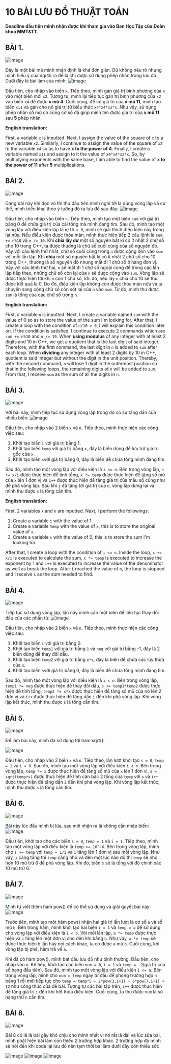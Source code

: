 # 10 BÀI LƯU ĐỒ THUẬT TOÁN
**Deadline đầu tiên mình nhận được khi tham gia vào Ban Học Tập của Đoàn khoa MMT&TT.**
## BÀI 1. 
![image](https://user-images.githubusercontent.com/53972592/139857911-f9d823a5-771c-4de4-8b30-6dff7d8a158d.png)

Đây là một bài mà mình nhận định là khá đơn giản. Dù không nêu rõ nhưng mình hiểu ý của người ra đề là chỉ được sử dụng phép nhân trong lưu đồ. Dưới đây là bài làm của mình:
![image](https://user-images.githubusercontent.com/53972592/139859749-cd0182c0-9ff9-407d-adb9-28360eda9539.png)

Đầu tiên, cho nhập vào biến `x`. Tiếp theo, mình gán giá trị bình phương của `x` vào một biến mới `x2`. Tương tự, mình lại tiếp tục gán trị bình phương của `x2` vào biến `x4` để được **x mũ 4**. Cuối cùng, để có giá trị của **x mũ 11**, mình tạo biến `x11` và gán cho nó giá trị từ biểu thức `x4*x4*x2*x`. Như vậy, sử dụng phép nhân số mũ có cùng cơ số đã giúp mình tìm được giá trị của **x mũ 11** sau **5** phép nhân.

**English translation:**

First, a variable `x` is inputted. Next, I assign the value of the square of `x` to a new variable `x2`. Similarly, I continue to assign the value of the square of `x2` to the variable `x4` so as to have **x to the power of 4**. Finally, I create a variable named `x11` and assign to it the value of `x4*x4*x2*x`. So, by multiplying exponents with the same base, I am able to find the value of **x to the power of 11** after **5** multiplications.

## BÀI 2.
![image](https://user-images.githubusercontent.com/53972592/139879061-c0e5f4e9-38b1-4c75-a32a-89b6e662fbb7.png)

Dạng bài này khi đọc vô thì thứ đầu tiên mình nghĩ tới là dùng vòng lặp và cứ thế, mình triển khai theo ý tưởng đó ra lưu đồ sau đây:
![image](https://user-images.githubusercontent.com/53972592/139971341-0ba8f60d-8c2a-46e7-85e9-bd65ee92159c.png)

Đầu tiên, cho nhập vào biến `n`. Tiếp theo, mình tạo một biến `sum` với giá trị bằng 0 để chứa giá trị của cái tổng mà mình đang tìm. Sau đó, mình tạo một vòng lặp với điều kiện lặp là `n/10 > 0`, mình sẽ giải thích điều kiện này trong lát nữa. Nếu điều kiện được thỏa mãn, mình thực hiện tiếp 2 câu lệnh là `sum += n%10` và `n /= 10`. Khi **chia lấy dư** một số nguyên bất kì có ít nhất 2 chữ số cho 10 trong C++, ta được thương là chữ số cuối cùng của số nguyên đó. Vậy với câu lệnh thứ nhất, chữ số cuối cùng trong `n` được cộng dồn vào `sum` với mỗi lần lặp. Khi **chia** một số nguyên bất kì có ít nhất 2 chữ số cho 10 trong C++, thương là số nguyên đó nhưng mất đi 1 chữ số ở hàng đơn vị. Vậy với câu lệnh thứ hai, `n` sẽ mất đi 1 chữ số ngoài cùng để trong các lần lặp tiếp theo, những chữ số còn lại của `n` sẽ được cộng vào `sum`. Vòng lặp sẽ được thực hiện tới khi `n` còn 1 chữ số, khi đó, nếu lấy `n` chia cho 10 sẽ thu được kết quả là 0. Do đó, điều kiện lặp không còn được thỏa mãn nữa và ta chuyển sang cộng chữ số còn sót lại của `n` vào `sum`. Từ đó, mình thu được `sum` là tổng của các chữ số trong `n`.

**English translation:**

First, a variable `n` is inputted. Next, I create a variable named `sum` with the value of 0 so as to store the value of the sum I'm looking for. After that, I create a loop with the condition of `n/10 > 0`, I will explain this condition later on. If the condition is satisfied, I continue to execute 2 commands which are `sum += n%10` and `n /= 10`. When **using modulus** of any integer with at least 2 digits and 10 in C++, we get a quotient that is the last digit of said integer. Therefore, with the first command, the last digit in `n` is added to `sum` after each loop. When **dividing** any integer with at least 2 digits by 10 in C++, quotient is said integer but without the digit in the unit position. Thereby, with the second command, `n` will lose 1 digit in the outermost position so that in the following loops, the remaining digits of `n` will be added to `sum`. From that, I receive `sum` as the sum of all the digits in `n`.

## BÀI 3.
![image](https://user-images.githubusercontent.com/53972592/139970194-f06aa799-c01a-4e5f-91f3-93c622a9943e.png)

Với bài này, mình tiếp tục sử dụng vòng lặp trong đó có sự tăng dần của nhiều biến:
![image](https://user-images.githubusercontent.com/53972592/139971394-8270092a-0408-480d-b3a6-bec398d4c55c.png)

Đầu tiên, cho nhập vào 2 biến `x` và `n`. Tiếp theo, mình thực hiện các công việc sau:
  1. Khởi tạo biến `i` với giá trị bằng 1.
  2. Khởi tạo biến `temp` với giá trị bằng `x`, đây là biến dùng để lưu trữ giá trị gốc của `x`.
  3. Khởi tạo biến `s`với giá trị bằng 0, đây là biến để chứa tổng mình đang tìm.

Sau đó, mình tạo một vòng lặp với điều kiện là `i <= n`. Bên trong vòng lặp, `s += x/i` được thực hiện để tính tổng, `x *= temp` được thực hiện để tăng số mũ của `x` lên 1 đơn vị và `i++` được thực hiện để tăng giá trị của mẫu số cũng như để phá vòng lặp. Sau khi `i` đã tăng tới giá trị của `n`, vòng lặp dừng lại và mình thu được `s` là tổng cần tìm.

**English translation:**

First, 2 variables `x` and `n` are inputted. Next, I perform the followings:
  1. Create a variable `i` with the value of 1.
  2. Create a variable `temp` with the value of `x`, this is to store the original value of `x`.
  3. Create a variable `s` with the value of 0, this is to store the sum I'm looking for.

After that, I create a loop with the condition of `i <= n`. Inside the loop, `s += x/i` is executed to calculate the sum, `x *= temp` is executed to increase the exponent by 1 and `i++` is executed to increase the value of the denominator as well as break the loop. After `i` reached the value of `n`, the loop is stopped and I receive `s` as the sum needed to find.

## BÀI 4.
![image](https://user-images.githubusercontent.com/53972592/139993843-c773b896-5f02-40b2-8e38-5c8bdb70c43d.png)

Tiếp tục sử dụng vòng lặp, lần nầy mình cần một biến để liên tục thay đổi dấu của các phần tử:
![image](https://user-images.githubusercontent.com/53972592/139995247-220e6c78-9185-4e4b-a55a-7a012e4830c1.png)

Đầu tiên, cho nhập vào 2 biến `x` và `n`.  Tiếp theo, mình thực hiện các công việc sau:
  1. Khởi tạo biến `i` với giá trị bằng 0.
  2. Khởi tạo biến `temp1` với giá trị bằng `1` và `neg` với giá trị bằng -1, đây là 2 biến dùng để thay đổi dấu.
  3. Khởi tạo biến `temp2` với giá trị bằng `x*x`, đây là biến để chứa các lũy thừa của `x`.
  4. Khởi tạo biến `s`với giá trị bằng 0, đây là biến để chứa tổng mình đang tìm.

Sau đó, mình tạo một vòng lặp với điều kiện là `i < n`. Bên trong vòng lặp, `temp1 *= neg` được thực hiện để thay đổi dấu, `s += temp1*temp2` được thực hiện để tính tổng, `temp2 *= x*x` được thực hiện để tăng số mũ của nó lên 2 đơn vị và `i++` được thực hiện để tăng dần `i` đến khi phá vòng lặp. Khi vòng lặp kết thúc, mình thu được `s` là tổng cần tìm.

## BÀI 5.
![image](https://user-images.githubusercontent.com/53972592/139999530-2455e618-e1b4-4c25-9130-dfa5e9d1518a.png)

Để làm bài này, mình đã sử dụng tới hàm sqrt():

![image](https://user-images.githubusercontent.com/53972592/139999636-4584ee55-5038-471f-9696-62a5da561237.png)

Đầu tiên, cho nhập vào 2 biến `x` và `n`. Tiếp theo, lần lượt khởi tạo `s = 0`, `temp = 1` và `i = 0`. Sau đó, mình tạo một vòng lặp với điều kiện `i < n`. Bên trong vòng lặp, `temp *= x` được thực hiện để tăng số mũ của `x` lên 1 đơn vị, `s = sqrt(temp+s)` được thực hiện để tính căn bậc 2 tổng của `temp` với `s` và `i++` được thực hiện để tăng dần `i` đến khi phá vòng lặp. Khi vòng lặp kết thúc, mình thu được `s` là tổng cần tìm.

## BÀI 6.
![image](https://user-images.githubusercontent.com/53972592/140000155-ca6727bd-7904-4015-ac9b-93769fcb5fd9.png)

Bài này lúc đầu mình bị lừa, sau mới nhận ra là không cần nhập biến:
![image](https://user-images.githubusercontent.com/53972592/140003053-0ae1968a-2880-48db-ac98-058c1f53f322.png)

Đầu tiên, khởi tạo cho các biến `s = 0`, `temp = 1` và `i = 1`. Tiếp theo, mình tạo một vòng lặp với điều kiện là `temp >= 10^-6`. Bên trong vòng lặp, mình cho `s += temp` với `temp = 1/i` và `i` tăng lên 1 đơn vị sau mỗi vòng lặp. Như vậy, `i` càng tăng thì `temp` càng nhỏ và đến một lúc nào đó thì `temp` sẽ nhỏ hơn 10 mũ trừ 6 để phá vòng lặp. Khi đó, biến `s` sẽ là tổng với độ chính xác 10 mũ trừ 6.

## BÀI 7.
![image](https://user-images.githubusercontent.com/53972592/140004071-90d2ed0a-dd32-42f2-b227-f9487f21b193.png)

Mình tự viết thêm hàm pow() để có thể sử dụng và giải quyết bài này:
![image](https://user-images.githubusercontent.com/53972592/140004220-cc3ff301-b974-437e-8ec2-caed8b85673b.png)

Trước tiên, mình tạo một hàm pow() nhận hai giá trị lần lượt là cơ số `a` và số mũ `b`. Bên trong hàm, mình khởi tạo hai biến `i = 1` và `temp = a` để sử dụng cho vòng lặp với điều kiện là `i < b`. Với mỗi lần lặp, `a *= temp` được thực hiện và `i` tăng lên một đơn vị cho đến khi bằng `b`. Như vậy, `a *= temp` sẽ được thực hiện `b` lần hay nói cách khác, ta có được `a` mũ `b`. Cuối cùng, khi vòng lặp bị phá, hàm trả về `a`.

Khi đã có hàm pow(), mình bát đầu lưu đồ như bình thường. Đầu tiên, cho nhập vào `n`. Kế tiếp, khởi tạo các biến `num = 0`, `i = 1` và `temp = -2`(giá trị của số hạng đầu tiên). Sau đó, mình tạo một vòng lặp với điều kiện `i <= n`. Bên trong vòng lặp, mình cho `num = temp` ngay từ đầu để phòng trường hợp `n` bằng 1 rồi mới tiếp tục cho `temp = temp*5 + 2*pow(3,i+1) - 6*pow(7,i+1) + 12` như công thức của đề bài. Tương tự các bài tập trên, `i++` được thực hiện để tăng giá trị `i` đến khi hết thỏa điều kiện. Cuối cùng, ta thu được `num` là số hạng thứ `n` cần tìm.

## BÀI 8.
![image](https://user-images.githubusercontent.com/53972592/140005295-c35f98c7-6c7e-44b2-b0f1-5a341465fc15.png)

Bài 8 có lẽ là bài gây khó chịu cho mình nhất vì nó rất là dài và lúc sửa bài, mình phát hiện bài làm còn thiếu 2 trường hợp khác. 2 trường hợp đó mình sẽ nói đến khi code lại lưu đồ nên tạm thời bài làm dưới đây còn thiếu sót:

![image](https://user-images.githubusercontent.com/53972592/140005571-f1244496-72fe-4e6f-b614-ff136ca718f6.png)
![image](https://user-images.githubusercontent.com/53972592/140005601-3dbae8df-b554-4baa-b0b8-eea5cf685c0b.png)
![image](https://user-images.githubusercontent.com/53972592/140005626-aa08d11c-b1f0-49bc-9092-36b824eab95e.png)

